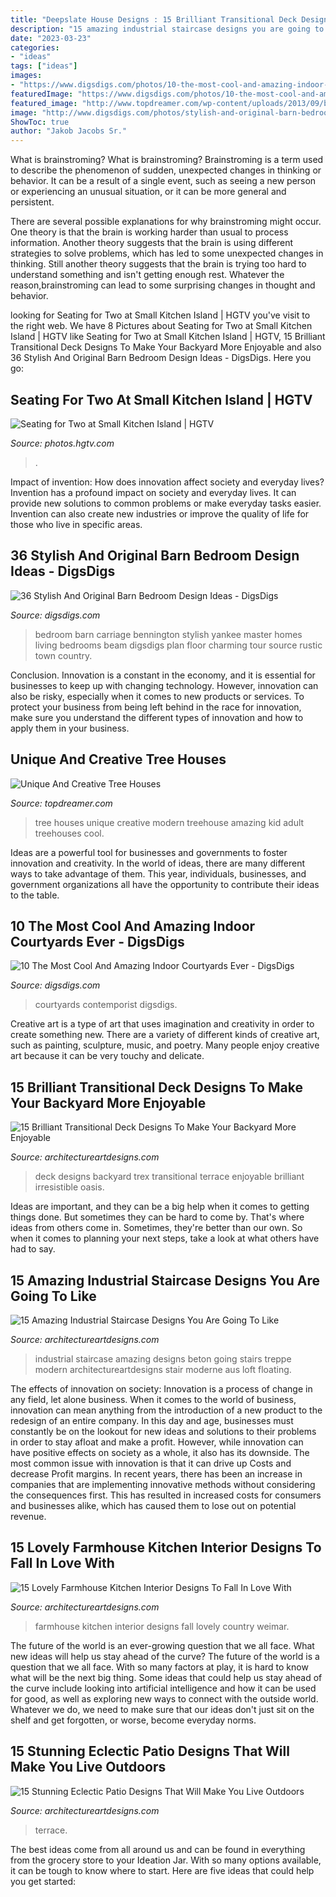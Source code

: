 ```yaml
---
title: "Deepslate House Designs : 15 Brilliant Transitional Deck Designs To Make Your Backyard More Enjoyable"
description: "15 amazing industrial staircase designs you are going to like"
date: "2023-03-23"
categories:
- "ideas"
tags: ["ideas"]
images:
- "https://www.digsdigs.com/photos/10-the-most-cool-and-amazing-indoor-courtyards-ever5.jpg"
featuredImage: "https://www.digsdigs.com/photos/10-the-most-cool-and-amazing-indoor-courtyards-ever5.jpg"
featured_image: "http://www.topdreamer.com/wp-content/uploads/2013/09/beautiful-tree-house-41.jpg"
image: "http://www.digsdigs.com/photos/stylish-and-original-barn-bedrooms-33.jpg"
ShowToc: true
author: "Jakob Jacobs Sr."
---
```



What is brainstroming?
What is brainstroming?
Brainstroming is a term used to describe the phenomenon of sudden, unexpected changes in thinking or behavior. It can be a result of a single event, such as seeing a new person or experiencing an unusual situation, or it can be more general and persistent.

There are several possible explanations for why brainstroming might occur. One theory is that the brain is working harder than usual to process information. Another theory suggests that the brain is using different strategies to solve problems, which has led to some unexpected changes in thinking. Still another theory suggests that the brain is trying too hard to understand something and isn't getting enough rest. Whatever the reason,brainstroming can lead to some surprising changes in thought and behavior.

	

		
looking for Seating for Two at Small Kitchen Island | HGTV you've visit to the right web. We have 8 Pictures about Seating for Two at Small Kitchen Island | HGTV like Seating for Two at Small Kitchen Island | HGTV, 15 Brilliant Transitional Deck Designs To Make Your Backyard More Enjoyable and also 36 Stylish And Original Barn Bedroom Design Ideas - DigsDigs. Here you go:
		
    
## Seating For Two At Small Kitchen Island | HGTV

<img loading=lazy src="https://hgtvhome.sndimg.com/content/dam/images/hgtv/fullset/2016/6/16/1/FOD16_Lauren-Levant-Bland_Wood-Kitchen_7.jpg.rend.hgtvcom.616.924.suffix/1466108048405.jpeg" onerror="this.onerror=null;this.src='https://tse4.mm.bing.net/th?id=OIP.kgQ70JNATcpizRxQy5ub2gHaLH&amp;pid=15.1';" alt="Seating for Two at Small Kitchen Island | HGTV">

_Source: photos.hgtv.com_

>. 

	

Impact of invention: How does innovation affect society and everyday lives?
Invention has a profound impact on society and everyday lives. It can provide new solutions to common problems or make everyday tasks easier. Invention can also create new industries or improve the quality of life for those who live in specific areas.

    
## 36 Stylish And Original Barn Bedroom Design Ideas - DigsDigs

<img loading=lazy src="http://www.digsdigs.com/photos/stylish-and-original-barn-bedrooms-33.jpg" onerror="this.onerror=null;this.src='https://tse1.mm.bing.net/th?id=OIP._wSARuEBEe1TRBfL6rLcDwAAAA&amp;pid=15.1';" alt="36 Stylish And Original Barn Bedroom Design Ideas - DigsDigs">

_Source: digsdigs.com_

>bedroom barn carriage bennington stylish yankee master homes living bedrooms beam digsdigs plan floor charming tour source rustic town country. 

	

Conclusion.
Innovation is a constant in the economy, and it is essential for businesses to keep up with changing technology. However, innovation can also be risky, especially when it comes to new products or services. To protect your business from being left behind in the race for innovation, make sure you understand the different types of innovation and how to apply them in your business.

    
## Unique And Creative Tree Houses

<img loading=lazy src="http://www.topdreamer.com/wp-content/uploads/2013/09/beautiful-tree-house-41.jpg" onerror="this.onerror=null;this.src='https://tse1.mm.bing.net/th?id=OIP.5LGEvuD1I6diDbSP1O7CyQHaJ-&amp;pid=15.1';" alt="Unique And Creative Tree Houses">

_Source: topdreamer.com_

>tree houses unique creative modern treehouse amazing kid adult treehouses cool. 

	

Ideas are a powerful tool for businesses and governments to foster innovation and creativity. In the world of ideas, there are many different ways to take advantage of them. This year, individuals, businesses, and government organizations all have the opportunity to contribute their ideas to the table.

    
## 10 The Most Cool And Amazing Indoor Courtyards Ever - DigsDigs

<img loading=lazy src="https://www.digsdigs.com/photos/10-the-most-cool-and-amazing-indoor-courtyards-ever5.jpg" onerror="this.onerror=null;this.src='https://tse1.mm.bing.net/th?id=OIP.wyoVBaQL7ApUvk89kGThmQHaLC&amp;pid=15.1';" alt="10 The Most Cool And Amazing Indoor Courtyards Ever - DigsDigs">

_Source: digsdigs.com_

>courtyards contemporist digsdigs. 

	

Creative art is a type of art that uses imagination and creativity in order to create something new. There are a variety of different kinds of creative art, such as painting, sculpture, music, and poetry. Many people enjoy creative art because it can be very touchy and delicate.

    
## 15 Brilliant Transitional Deck Designs To Make Your Backyard More Enjoyable

<img loading=lazy src="https://www.architectureartdesigns.com/wp-content/uploads/2015/04/15-Brilliant-Transitional-Deck-Designs-To-Make-Your-Backyard-More-Enjoyable-13.jpg" onerror="this.onerror=null;this.src='https://tse2.mm.bing.net/th?id=OIP.a0BBWW_TbIcX5_OD5ScyQAHaMB&amp;pid=15.1';" alt="15 Brilliant Transitional Deck Designs To Make Your Backyard More Enjoyable">

_Source: architectureartdesigns.com_

>deck designs backyard trex transitional terrace enjoyable brilliant irresistible oasis. 

	

Ideas are important, and they can be a big help when it comes to getting things done. But sometimes they can be hard to come by. That's where ideas from others come in. Sometimes, they're better than our own. So when it comes to planning your next steps, take a look at what others have had to say.

    
## 15 Amazing Industrial Staircase Designs You Are Going To Like

<img loading=lazy src="https://www.architectureartdesigns.com/wp-content/uploads/2015/03/15-Amazing-Industrial-Staircase-Designs-You-Are-Going-To-Like-6-630x840.jpg" onerror="this.onerror=null;this.src='https://tse2.mm.bing.net/th?id=OIP.jqfX1d6RdqGxi1U-gnoU2AHaJ4&amp;pid=15.1';" alt="15 Amazing Industrial Staircase Designs You Are Going To Like">

_Source: architectureartdesigns.com_

>industrial staircase amazing designs beton going stairs treppe modern architectureartdesigns stair moderne aus loft floating. 

	

The effects of innovation on society:
Innovation is a process of change in any field, let alone business. When it comes to the world of business, innovation can mean anything from the introduction of a new product to the redesign of an entire company. In this day and age, businesses must constantly be on the lookout for new ideas and solutions to their problems in order to stay afloat and make a profit.
However, while innovation can have positive effects on society as a whole, it also has its downside. The most common issue with innovation is that it can drive up Costs and decrease Profit margins. In recent years, there has been an increase in companies that are implementing innovative methods without considering the consequences first. This has resulted in increased costs for consumers and businesses alike, which has caused them to lose out on potential revenue.

    
## 15 Lovely Farmhouse Kitchen Interior Designs To Fall In Love With

<img loading=lazy src="https://www.architectureartdesigns.com/wp-content/uploads/2015/01/15-Lovely-Farmhouse-Kitchen-Interior-Designs-To-Fall-In-Love-With-14-630x947.jpg" onerror="this.onerror=null;this.src='https://tse2.mm.bing.net/th?id=OIP.8fgxQoYLacI_137vVdS93QHaLI&amp;pid=15.1';" alt="15 Lovely Farmhouse Kitchen Interior Designs To Fall In Love With">

_Source: architectureartdesigns.com_

>farmhouse kitchen interior designs fall lovely country weimar. 

	

The future of the world is an ever-growing question that we all face. What new ideas will help us stay ahead of the curve?
The future of the world is a question that we all face. With so many factors at play, it is hard to know what will be the next big thing. Some ideas that could help us stay ahead of the curve include looking into artificial intelligence and how it can be used for good, as well as exploring new ways to connect with the outside world. Whatever we do, we need to make sure that our ideas don't just sit on the shelf and get forgotten, or worse, become everyday norms.

    
## 15 Stunning Eclectic Patio Designs That Will Make You Live Outdoors

<img loading=lazy src="https://www.architectureartdesigns.com/wp-content/uploads/2016/12/15-Stunning-Eclectic-Patio-Designs-That-Will-Make-You-Live-Outdoors-2.jpg" onerror="this.onerror=null;this.src='https://tse2.mm.bing.net/th?id=OIP.hxcJ9hxVH9mpFJZeXE3-MQHaLH&amp;pid=15.1';" alt="15 Stunning Eclectic Patio Designs That Will Make You Live Outdoors">

_Source: architectureartdesigns.com_

>terrace. 

	

The best ideas come from all around us and can be found in everything from the grocery store to your Ideation Jar. With so many options available, it can be tough to know where to start. Here are five ideas that could help you get started: 


